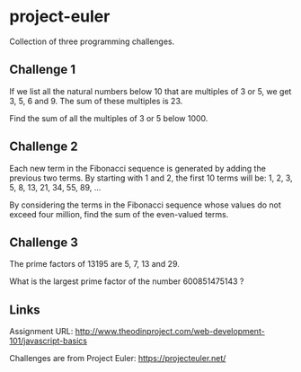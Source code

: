 # project-euler

Collection of three programming challenges.

## Challenge 1

If we list all the natural numbers below 10 that are multiples of 3 or 5, we get 3, 5, 6 and 9. The sum of these multiples is 23.

Find the sum of all the multiples of 3 or 5 below 1000.

## Challenge 2

Each new term in the Fibonacci sequence is generated by adding the previous two terms. By starting with 1 and 2, the first 10 terms will be: 1, 2, 3, 5, 8, 13, 21, 34, 55, 89, ...

By considering the terms in the Fibonacci sequence whose values do not exceed four million, find the sum of the even-valued terms.

## Challenge 3

The prime factors of 13195 are 5, 7, 13 and 29.

What is the largest prime factor of the number 600851475143 ?

## Links

Assignment URL: http://www.theodinproject.com/web-development-101/javascript-basics

Challenges are from Project Euler: https://projecteuler.net/

